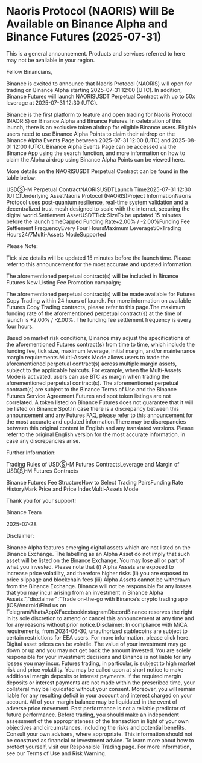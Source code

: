 # Naoris Protocol (NAORIS) Will Be Available on Binance Alpha and Binance Futures (2025-07-31)

This is a general announcement. Products and services referred to here may not be available in your region.

Fellow Binancians,

Binance is excited to announce that Naoris Protocol (NAORIS) will open for trading on Binance Alpha starting 2025-07-31 12:00 (UTC). In addition, Binance Futures will launch NAORISUSDT Perpetual Contract with up to 50x leverage at 2025-07-31 12:30 (UTC).

Binance is the first platform to feature and open trading for Naoris Protocol (NAORIS) on Binance Alpha and Binance Futures. In celebration of this launch, there is an exclusive token airdrop for eligible Binance users. Eligible users need to use Binance Alpha Points to claim their airdrop on the Binance Alpha Events Page between 2025-07-31 12:00 (UTC) and 2025-08-01 12:00 (UTC). Binance Alpha Events Page can be accessed via the Binance App using the search function, and more information on how to claim the Alpha airdrop using Binance Alpha Points can be viewed here.

More details on the NAORISUSDT Perpetual Contract can be found in the table below:

USDⓈ-M Perpetual ContractNAORISUSDTLaunch Time2025-07-31 12:30 (UTC)Underlying AssetNaoris Protocol (NAORIS)Project InformationNaoris Protocol uses post-quantum resilience, real-time system validation and a decentralized trust mesh designed to scale with the internet, securing the digital world.Settlement AssetUSDTTick SizeTo be updated 15 minutes before the launch timeCapped Funding Rate+2.00% / -2.00%Funding Fee Settlement FrequencyEvery Four HoursMaximum Leverage50xTrading Hours24/7Multi-Assets ModeSupported

Please Note:

Tick size details will be updated 15 minutes before the launch time. Please refer to this announcement for the most accurate and updated information.

The aforementioned perpetual contract(s) will be included in Binance Futures New Listing Fee Promotion campaign;

The aforementioned perpetual contract(s) will be made available for Futures Copy Trading within 24 hours of launch. For more information on available Futures Copy Trading contracts, please refer to this page.The maximum funding rate of the aforementioned perpetual contract(s) at the time of launch is +2.00% / -2.00%. The funding fee settlement frequency is every four hours.

Based on market risk conditions, Binance may adjust the specifications of the aforementioned Futures contract(s) from time to time, which include the funding fee, tick size, maximum leverage, initial margin, and/or maintenance margin requirements.Multi-Assets Mode allows users to trade the aforementioned perpetual contract(s) across multiple margin assets, subject to the applicable haircuts. For example, when the Multi-Assets Mode is activated, users can use BTC as margin when trading the aforementioned perpetual contract(s). The aforementioned perpetual contract(s) are subject to the Binance Terms of Use and the Binance Futures Service Agreement.Futures and spot token listings are not correlated. A token listed on Binance Futures does not guarantee that it will be listed on Binance Spot.In case there is a discrepancy between this announcement and any Futures FAQ, please refer to this announcement for the most accurate and updated information.There may be discrepancies between this original content in English and any translated versions. Please refer to the original English version for the most accurate information, in case any discrepancies arise.

Further Information:

Trading Rules of USDⓈ-M Futures ContractsLeverage and Margin of USDⓈ-M Futures Contracts

Binance Futures Fee StructureHow to Select Trading PairsFunding Rate HistoryMark Price and Price IndexMulti-Assets Mode

Thank you for your support!

Binance Team

2025-07-28

Disclaimer: 

Binance Alpha features emerging digital assets which are not listed on the Binance Exchange. The labelling as an Alpha Asset do not imply that such asset will be listed on the Binance Exchange. You may lose all or part of what you invested. Please note that (i) Alpha Assets are exposed to increase price volatility, and therefore higher risks (ii) you are exposed to price slippage and blockchain fees (iii) Alpha Assets cannot be withdrawn from the Binance Exchange. Binance will not be responsible for any losses that you may incur arising from an investment in Binance Alpha Assets.","disclaimer":"Trade on-the-go with Binance’s crypto trading app (iOS/Android)Find us on TelegramWhatsAppXFacebookInstagramDiscordBinance reserves the right in its sole discretion to amend or cancel this announcement at any time and for any reasons without prior notice.Disclaimer: In compliance with MiCA requirements, from 2024-06-30, unauthorized stablecoins are subject to certain restrictions for EEA users. For more information, please click here. Digital asset prices can be volatile. The value of your investment may go down or up and you may not get back the amount invested. You are solely responsible for your investment decisions and Binance is not liable for any losses you may incur. Futures trading, in particular, is subject to high market risk and price volatility. You may be called upon at short notice to make additional margin deposits or interest payments. If the required margin deposits or interest payments are not made within the prescribed time, your collateral may be liquidated without your consent. Moreover, you will remain liable for any resulting deficit in your account and interest charged on your account. All of your margin balance may be liquidated in the event of adverse price movement. Past performance is not a reliable predictor of future performance. Before trading, you should make an independent assessment of the appropriateness of the transaction in light of your own objectives and circumstances, including the risks and potential benefits. Consult your own advisers, where appropriate. This information should not be construed as financial or investment advice. To learn more about how to protect yourself, visit our Responsible Trading page. For more information, see our Terms of Use and Risk Warning.